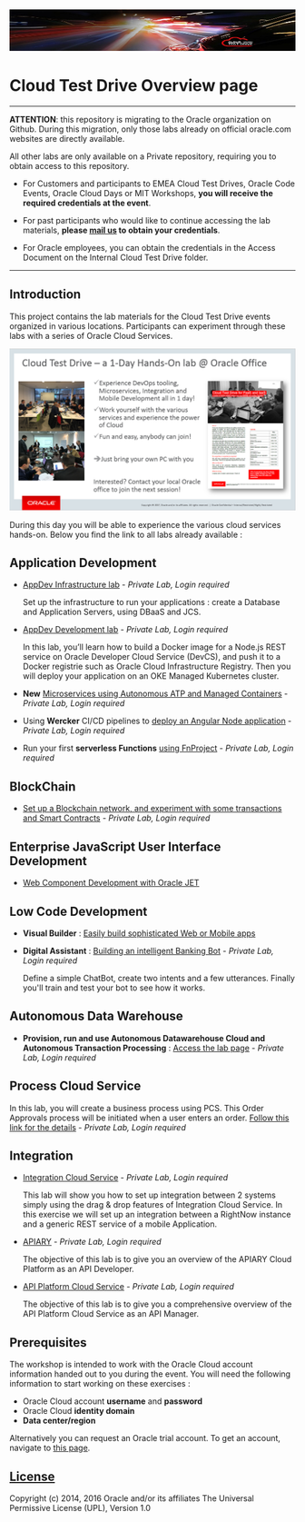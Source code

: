 ![](common/images/customer.logo2.png)
---
# Cloud Test Drive Overview page #



------

**ATTENTION**: this repository is migrating to the Oracle organization on Github.  During this migration, only those labs already on official oracle.com websites are directly available.

All other labs are only available on a Private repository, requiring you to obtain access to this repository.

- For Customers and participants to EMEA Cloud Test Drives, Oracle Code Events, Oracle Cloud Days or MIT Workshops, **you will receive the required credentials at the event**.

- For past participants who would like to continue accessing the lab materials, **please [mail us](mailto:cloudadventure_ww@oracle.com) to obtain your credentials**.

- For Oracle employees, you can obtain the credentials in the Access Document on the Internal Cloud Test Drive folder.

------





## Introduction ##

This project contains the lab materials for the Cloud Test Drive events organized in various locations.  Participants can experiment through these labs with a series of Oracle Cloud Services.  



![](common/images/Introslide.PNG)

During this day you will be able to experience the various cloud services hands-on.  Below you find the link to all labs already available : 




## Application Development ##
+ [AppDev Infrastructure lab](https://github.com/CloudTestDrive/EventLabs_priv/blob/master/AppDev/AppDevInfra.md) - *Private Lab, Login required*

  Set up the infrastructure to run your applications : create a Database and Application Servers, using DBaaS and JCS.

+ [AppDev Development lab](https://github.com/CloudTestDrive/EventLabs_priv/blob/master/AppDev/devcs-docker/Dev2OKE.md) - *Private Lab, Login required*

  In this lab, you’ll learn how to build a Docker image for a Node.js REST service on Oracle Developer Cloud Service (DevCS), and push it to a Docker registrie such as Oracle Cloud Infrastructure Registry.  Then you will deploy your application on an OKE Managed Kubernetes cluster.

+ **New** [Microservices using Autonomous ATP and Managed Containers](https://cloudtestdrive.github.io/autonomous-transaction-processing/workshops/autonomous-transaction-processing/?page=README.md) - *Private Lab, Login required*

+ Using **Wercker** CI/CD pipelines to [deploy an Angular Node application](https://github.com/CloudTestDrive/EventLabs_priv/blob/master/AppDev/K8S/readme.md) - *Private Lab, Login required*

+ Run your first **serverless Functions** [using FnProject](https://github.com/CloudTestDrive/EventLabs_priv/blob/master/AppDev/functions/function2_lab.md) - *Private Lab, Login required*





## BlockChain ##
+ [Set up a Blockchain network, and experiment with some transactions and Smart Contracts](https://github.com/CloudTestDrive/EventLabs_priv/blob/master/BlockChain/readme.md) - *Private Lab, Login required*

  

## Enterprise JavaScript User Interface Development ##

+ [Web Component Development with Oracle JET](https://github.com/geertjanw/ojet-training/blob/master/README.md)

  

## Low Code Development ##
+ **Visual Builder** : [Easily build sophisticated Web or Mobile apps](https://docs.oracle.com/en/cloud/paas/app-builder-cloud/tutorials.html)

+ **Digital Assistant** : [Building an intelligent Banking Bot](https://github.com/CloudTestDrive/EventLabs_priv/blob/master/Mobile/IntelligentBots/readme.md) - *Private Lab, Login required*

  Define a simple ChatBot, create two intents and a few utterances.  Finally you'll train and test your bot to see how it works.



## Autonomous Data Warehouse

- **Provision, run and use Autonomous Datawarehouse Cloud and Autonomous Transaction Processing** : [Access the lab page](https://github.com/CloudTestDrive/EventLabs_priv/blob/master/AutonomousDW/readme.md) - *Private Lab, Login required*




## Process Cloud Service ##
In this lab, you will create a business process using PCS. This Order Approvals process will be initiated when a user enters an order.
[Follow this link for the details](https://github.com/CloudTestDrive/EventLabs_priv/blob/master/Process/readme.md) - *Private Lab, Login required*


## Integration ##

+ [Integration Cloud Service](https://github.com/CloudTestDrive/EventLabs_priv/blob/master/Integration/readme.md) - *Private Lab, Login required*

  This lab will show you how to set up integration between 2 systems simply using the drag & drop features of Integration Cloud Service.  In this exercise we will set up an integration between a RightNow instance and a generic REST service of a mobile Application.

+ [APIARY](https://github.com/CloudTestDrive/EventLabs_priv/blob/master/Integration/APICS/APIPCS-DesignFirst.md) - *Private Lab, Login required*

  The objective of this lab is to give you an overview of the APIARY Cloud Platform as an API Developer. 

+ [API Platform Cloud Service](https://github.com/CloudTestDrive/EventLabs_priv/blob/master/Integration/APICS/APIPCS-Manager.md) - *Private Lab, Login required*

  The objective of this lab is to give you a comprehensive overview of the API Platform Cloud Service as an API Manager. 


## Prerequisites ##

The workshop is intended to work with the Oracle Cloud account information handed out to you during the event.  You will need the following information to start working on these exercises :

+ Oracle Cloud account **username** and **password**
+ Oracle Cloud **identity domain**
+ **Data center/region**

Alternatively you can request an Oracle trial account. To get an account,  navigate to [this page](https://myservices.us.oraclecloud.com/mycloud/signup).



## [License](LICENSE.md)
Copyright (c) 2014, 2016 Oracle and/or its affiliates
The Universal Permissive License (UPL), Version 1.0
